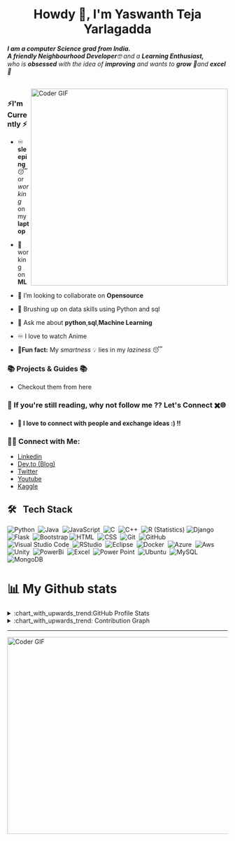 
<h1 align="center">Howdy 👋, I'm Yaswanth Teja Yarlagadda</h1>


<p>
  <em>
<b>I am a  computer Science grad from India.</b> <br>
<b>A friendly Neighbourhood Developer</b>🤓 and a <b>Learning Enthusiast,</b>&nbsp;  </br>who is <b>obsessed</b>
 with the idea of <b>improving</b> and wants  to 
 <b>grow</b> 🚀and 
 <b>excel</b> 🏅 <br>
 </em>
  
</p>
<br>




<img align="right" src= "https://user-images.githubusercontent.com/93423367/210097822-d1fd437a-0e6e-4d96-8fb4-72ffb0f2d895.gif" alt="Coder GIF"  align="right" width="450">



### ⚡️**I'm** Currently ⚡️


- ♾️ **sleeping** 😴 or *working* on my **laptop** 
- 🔭  working on **ML**
- 👯 I’m looking to collaborate on **Opensource**
- 🎃 Brushing up on data  skills using Python and sql
- 💬 Ask me about **python**,**sql**,**Machine Learning**

- ♾️ I love to watch Anime

- 🔄️**Fun fact:** My *smartness* 💡 lies in my *laziness* 😴 </br>

### 📚 Projects & Guides 📚
- Checkout them from here

### <b>📖 If you're still reading, why not follow me ?? Let's Connect ✖️🌐
- 💬 I love to connect with  people and exchange ideas :) !!</b>

<h3 align="left"> 🙌🏻 Connect with Me:</h3>

- [Linkedin](https://linkedin.com/in/yaswanthteja)
- [Dev.to (Blog)](https://dev.to/yaswanthteja) 
- [Twitter](https://twitter.com/yaswanthteja02)
- [Youtube](https://www.youtube.com/c/techy)
- [Kaggle](https://www.kaggle.com/yaswanthteja02)



## 🛠 &nbsp; Tech Stack

![Python](https://img.shields.io/badge/-Python-05122A?style=flat&logo=python)&nbsp;
![Java](https://img.shields.io/badge/-Java-05122A?style=flat&logo=Java&logoColor=FFA518)&nbsp;
![JavaScript](https://img.shields.io/badge/-JavaScript-05122A?style=flat&logo=javascript)&nbsp;
![C](https://img.shields.io/badge/-C-05122A?style=flat&logo=C&logoColor=A8B9CC)&nbsp;
![C++](https://img.shields.io/badge/-C++-05122A?style=flat&logo=C%2B%2B&logoColor=00599C)&nbsp;
![R (Statistics)](https://img.shields.io/badge/-R-05122A?style=flat&logo=R&logoColor=276DC3)
![Django](https://img.shields.io/badge/-Django-05122A?style=flat&logo=django&logoColor=A8B9CC)&nbsp;
![Flask](https://img.shields.io/badge/-Flask-05122A?style=flat&logo=flask)&nbsp;
![Bootstrap](https://img.shields.io/badge/-Bootstrap-05122A?style=flat&logo=bootstrap&logoColor=563D7C)
![HTML](https://img.shields.io/badge/-HTML-05122A?style=flat&logo=HTML5)&nbsp;
![CSS](https://img.shields.io/badge/-CSS-05122A?style=flat&logo=CSS3&logoColor=1572B6)&nbsp;
![Git](https://img.shields.io/badge/-Git-05122A?style=flat&logo=git)&nbsp;
![GitHub](https://img.shields.io/badge/-GitHub-05122A?style=flat&logo=github)&nbsp;
![Visual Studio Code](https://img.shields.io/badge/-Visual%20Studio%20Code-05122A?style=flat&logo=visual-studio-code&logoColor=007ACC)&nbsp;
![RStudio](https://img.shields.io/badge/-RStudio-05122A?style=flat&logo=rstudio)&nbsp;
![Eclipse](https://img.shields.io/badge/-Eclipse-05122A?style=flat&logo=eclipse-ide&logoColor=A8B9CC)&nbsp;
![Docker](https://img.shields.io/badge/Docker-05122A?style=flat&logo=Docker)&nbsp;
![Azure](https://img.shields.io/badge/Azure-05122A?style=flat&logo=MicrosoftAzure)&nbsp;
![Aws](https://img.shields.io/badge/AWS-05122A?style=flat&logo=Amazon%20AWS)&nbsp;
![Unity](https://img.shields.io/badge/Unity-05122A?style=flat&logo=Unity)&nbsp;
![PowerBi](https://img.shields.io/badge/Powerbi-05122A?style=flat&logo=Powerbi)&nbsp;
![Excel](https://img.shields.io/badge/Excel-05122A?style=flat&logo=MicrosoftExcel)&nbsp;
![Power Point](https://img.shields.io/badge/Power%20point-05122A?style=flat&logo=Microsoft%20PowerPoint)&nbsp;
![Ubuntu](https://img.shields.io/badge/Ubuntu-05122A?style=flat&logo=Ubuntu)&nbsp;
![MySQL](https://img.shields.io/badge/MySQL-05122A?style=flat&logo=MySQL)&nbsp;
![MongoDB](https://img.shields.io/badge/MongoDb-05122A?style=flat&logo=MongoDb)&nbsp;






# 📊 My Github stats

<details>
  <summary>:chart_with_upwards_trend:GitHub Profile Stats</summary>
  <br/>
  <img src="https://github-readme-stats.vercel.app/api?username=yaswanthteja&show_icons=true&theme=chartreuse-dark" alt="GitHub Stats" align="center" width="48%" />
  <img src="https://github-readme-stats.vercel.app/api/top-langs/?username=yaswanthteja&layout=compact&theme=chartreuse-dark&langs_count=6" alt="GitHub Top-Langs" align="center" width="40%" />
  <br/>
 
</details>

<details>
   <summary>:chart_with_upwards_trend: Contribution Graph </summary>
   <br/>
   <a><img alt="Activity Graph" src="https://activity-graph.herokuapp.com/graph?username=yaswanthteja&bg_color=1F222E&color=F8D866&line=F85D7F&point=FFFFFF&hide_border=true" /></a>
</details>

---




<img  src="https://user-images.githubusercontent.com/93423367/210098163-ec0d8f89-bb1d-46bf-a97b-5d1c8877fc9f.gif" alt="Coder GIF" height="450" width="850">


